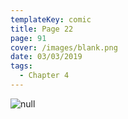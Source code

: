 ```yaml
---
templateKey: comic
title: Page 22
page: 91
cover: /images/blank.png
date: 03/03/2019
tags:
  - Chapter 4
---
```

![null](/images/0091-4-22.png)
